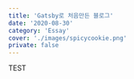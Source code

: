```yaml
---
title: 'Gatsby로 처음만든 블로그'
date: '2020-08-30'
category: 'Essay'
cover: './images/spicycookie.png'
private: false
---
```


TEST
